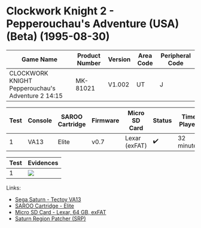 # Clockwork Knight 2 - Pepperouchau's Adventure (USA) (Beta) (1995-08-30)

| Game Name                                         | Product Number | Version | Area Code | Peripheral Code |
| ------------------------------------------------- | -------------- | ------- | --------- | --------------- |
| CLOCKWORK KNIGHT Pepperouchau's Adventure 2 14:15 | MK-81021       | V1.002  | UT        | J               |

| Test | Console | SAROO Cartridge | Firmware | Micro SD Card | Status             | Time Played |
| ---- | ------- | --------------- | -------- | ------------- | ------------------ | ----------- |
| 1    | VA13    | Elite           | v0.7     | Lexar (exFAT) | :heavy_check_mark: | 32 minutes  |

| Test | Evidences                                                                                        |
| ---- | ------------------------------------------------------------------------------------------------ |
| 1    | [![](https://img.youtube.com/vi/MvQgwnFpkx4/0.jpg)](https://www.youtube.com/watch?v=MvQgwnFpkx4) |

Links:

- [Sega Saturn - Tectoy VA13](../../../Info/Consoles/VA13/README.md)
- [SAROO Cartridge - Elite](../../../Info/Cartridges/RetroGameParadiseStore/1.32F/README.md)
- [Micro SD Card - Lexar, 64 GB, exFAT](../../../Info/SdCards/Lexar/64GB/exfat/README.md)
- [Saturn Region Patcher (SRP)](https://segaxtreme.net/resources/saturn-region-patcher.81/download)
